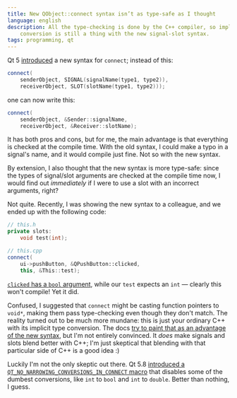 ```yaml
---
title: New QObject::connect syntax isn’t as type-safe as I thought
language: english
description: All the type-checking is done by the C++ compiler, so implicit type
    conversion is still a thing with the new signal-slot syntax.
tags: programming, qt
---
```


<!--
- What problem were I solving?
- How did I arrive at this particular solution?
(http://frantic.im/blogpost-contexts)

Plain Language checklist:
- written for the average reader
- has useful headings
- uses “you” and other pronouns to speak to the reader
- uses active voice
- uses short sections and short sentences
- uses the simplest tense possible—simple present is best
- omits excess words
- uses concrete, familiar words
- places words carefully:
   - avoids large gaps between the subject, the verb and the object
   - puts exceptions last
   - places modifiers correctly
- uses lists and tables to simplify complex material
- uses no more than two or three subordinate levels
(https://www.plainlanguage.gov/resources/checklists/checklist/)
-->

Qt 5 [introduced][new-syntax-wiki] a new syntax for `connect`; instead of this:

```c++
connect(
    senderObject, SIGNAL(signalName(type1, type2)),
    receiverObject, SLOT(slotName(type1, type2)));
```

one can now write this:

```c++
connect(
    senderObject, &Sender::signalName,
    receiverObject, &Receiver::slotName);
```

It has both pros and cons, but for me, the main advantage is that everything is
checked at the compile time. With the old syntax, I could make a typo in
a signal's name, and it would compile just fine. Not so with the new syntax.

By extension, I also thought that the new syntax is more type-safe: since the
types of signal/slot arguments are checked at the compile time now, I would find
out *immediately* if I were to use a slot with an incorrect arguments, right?

Not quite. Recently, I was showing the new syntax to a colleague, and we ended
up with the following code:

```c++
// this.h
private slots:
    void test(int);

// this.cpp
connect(
    ui->pushButton, &QPushButton::clicked,
    this, &This::test);
```

[`clicked` has a `bool` argument][clicked-signature], while our `test` expects
an `int` — clearly this won't compile! Yet it did.

Confused, I suggested that `connect` might be casting function pointers to
`void*`, making them pass type-checking even though they don't match. The
reality turned out to be much more mundane: this is just your ordinary C++ with
its implicit type conversion. The docs [try to paint that as an advantage of the
new syntax][type-checking-and-implicit-type-conversion], but I'm not entirely
convinced. It *does* make signals and slots blend better with C++; I'm just
skeptical that blending with that particular side of C++ is a good idea :)

Luckily I'm not the only skeptic out there. Qt 5.8 [introduced
a `QT_NO_NARROWING_CONVERSIONS_IN_CONNECT` macro][macro] that disables some of
the dumbest conversions, like `int` to `bool` and `int` to `double`. Better than
nothing, I guess.

[new-syntax-wiki]:
    https://wiki.qt.io/New_Signal_Slot_Syntax
    "New Signal Slot Syntax — Qt Wiki"

[clicked-signature]:
    https://doc.qt.io/qt-5/qabstractbutton.html#clicked
    "QAbstractButton class — Qt Widgets"

[type-checking-and-implicit-type-conversion]:
    https://doc.qt.io/qt-5/signalsandslots-syntaxes.html#type-checking-and-implicit-type-conversions
    "Differences between String-based and Functor-based Connections — Qt"

[macro]:
    https://www.kdab.com/disabling-narrowing-conversions-in-signal-slot-connections/
    "Disabling narrowing conversions in signal/slot connections — KDAB"
